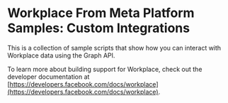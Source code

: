 # Workplace From Meta Platform Samples: Custom Integrations

This is a collection of sample scripts that show how you can interact with Workplace data using the Graph API.

To learn more about building support for Workplace, check out the developer documentation at [https://developers.facebook.com/docs/workplace](https://developers.facebook.com/docs/workplace).